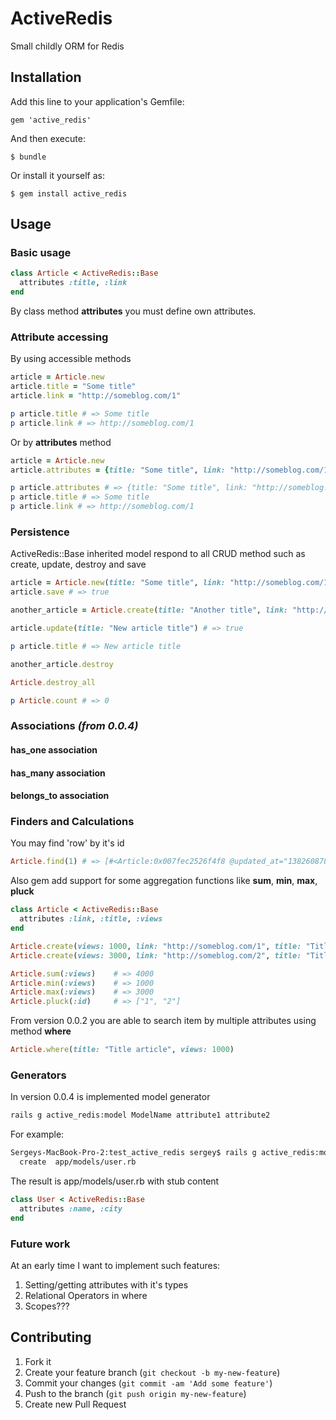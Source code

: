 # ActiveRedis

Small childly ORM for Redis

## Installation

Add this line to your application's Gemfile:

    gem 'active_redis'

And then execute:

    $ bundle

Or install it yourself as:

    $ gem install active_redis

## Usage

### Basic usage

```ruby
class Article < ActiveRedis::Base
  attributes :title, :link
end
```

By class method __attributes__ you must define own attributes.

### Attribute accessing

By using accessible methods

```ruby
article = Article.new
article.title = "Some title"
article.link = "http://someblog.com/1"

p article.title # => Some title
p article.link # => http://someblog.com/1
```

Or by __attributes__ method

```ruby
article = Article.new
article.attributes = {title: "Some title", link: "http://someblog.com/1"}

p article.attributes # => {title: "Some title", link: "http://someblog.com/1"}
p article.title # => Some title
p article.link # => http://someblog.com/1
```

### Persistence

ActiveRedis::Base inherited model respond to all CRUD method such as create, update, destroy and save

```ruby
article = Article.new(title: "Some title", link: "http://someblog.com/1")
article.save # => true

another_article = Article.create(title: "Another title", link: "http://someblog.com/2") # => true

article.update(title: "New article title") # => true

p article.title # => New article title

another_article.destroy

Article.destroy_all

p Article.count # => 0
```

### Associations _(from 0.0.4)_

#### has_one association

#### has_many association

#### belongs_to association

### Finders and Calculations

You may find 'row' by it's id

```ruby
Article.find(1) # => [#<Article:0x007fec2526f4f8 @updated_at="1382608780", @link="http://someblog.com/1", @id="1", @title="Some title", @created_at="1382608780">]
```

Also gem add support for some aggregation functions like __sum__, __min__, __max__, __pluck__

```ruby
class Article < ActiveRedis::Base
  attributes :link, :title, :views
end

Article.create(views: 1000, link: "http://someblog.com/1", title: "Title article")
Article.create(views: 3000, link: "http://someblog.com/2", title: "Title article")

Article.sum(:views)    # => 4000
Article.min(:views)    # => 1000
Article.max(:views)    # => 3000
Article.pluck(:id)     # => ["1", "2"]
```

From version 0.0.2 you are able to search item by multiple attributes using method __where__

```ruby
Article.where(title: "Title article", views: 1000)
```

### Generators

In version 0.0.4 is implemented model generator

```bash
rails g active_redis:model ModelName attribute1 attribute2
```

For example:

```bash
Sergeys-MacBook-Pro-2:test_active_redis sergey$ rails g active_redis:model User name city
  create  app/models/user.rb
```

The result is app/models/user.rb with stub content

```ruby
class User < ActiveRedis::Base
  attributes :name, :city
end
```

### Future work

At an early time I want to implement such features:

1. Setting/getting attributes with it's types
2. Relational Operators in where
3. Scopes???

## Contributing

1. Fork it
2. Create your feature branch (`git checkout -b my-new-feature`)
3. Commit your changes (`git commit -am 'Add some feature'`)
4. Push to the branch (`git push origin my-new-feature`)
5. Create new Pull Request
